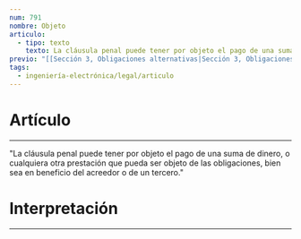 ```yaml
---
num: 791
nombre: Objeto
articulo:
  - tipo: texto
    texto: La cláusula penal puede tener por objeto el pago de una suma de dinero, o cualquiera otra prestación que pueda ser objeto de las obligaciones, bien sea en beneficio del acreedor o de un tercero.
previo: "[[Sección 3, Obligaciones alternativas|Sección 3, Obligaciones alternativas]]"
tags:
  - ingeniería-electrónica/legal/articulo
---
```

# Artículo
---
"La cláusula penal puede tener por objeto el pago de una suma de dinero, o cualquiera otra prestación que pueda ser objeto de las obligaciones, bien sea en beneficio del acreedor o de un tercero."

# Interpretación
---
